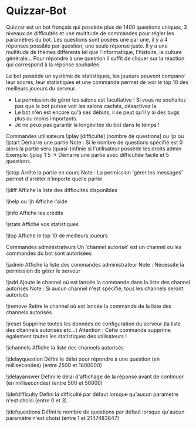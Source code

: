 # Quizzar-Bot

Quizzar est un bot français qui possède plus de 1400 questions uniques, 3 niveaux de difficultés et une multitude de commandes pour régler les paramètres du bot. Les questions sont posées une par une, il y a 4 réponses possible par question, une seule réponse juste. Il y a une multitude de thèmes différents tel que l'informatique, l'histoire, la culture générale... Pour répondre à une question il suffit de cliquer sur la réaction qui correspond à la réponse souhaitée.

Le bot possède un système de statistiques, les joueurs peuvent comparer leur scores, leur statistiques et une commande permet de voir le top 10 des meilleurs joueurs du serveur.

- La permission de gérer les salons est facultative ! Si vous ne souhaitez pas que le bot puisse voir les salons cachés, désactivez la.
- Le bot n'en est encore qu'à ses débuts, il se peut qu'il y ai des bugs plus ou moins importants.
- Je ne peux pas garantir la longévitée du bot dans le temps !

Commandes utilisateurs
!jplay [difficulté] [nombre de questions] ou !jp ou !jstart
Démarre une partie
Note : Si le nombre de questions spécifié est 0 alors la partie sera (quasi-)infinie si l'utilisateur possède les droits admin
Exemple: !jplay 1 5 -> Démarre une partie avec difficultée facile et 5 questions.

!jstop
Arrête la partie en cours
Note : La permission 'gérer les messages' permet d'arrêter n'importe quelle partie

!jdiff
Affiche la liste des difficultés disponibles

!jhelp ou !jh
Affiche l'aide

!jinfo
Affiche les crédits

!jstats
Affiche vos statistiques

!jtop
Affiche le top 10 de meilleurs joueurs

Commandes administrateurs
Un 'channel autorisé' est un channel ou les commandes du bot sont autorisées

!jadmin
Affiche la liste des commandes administrateur
Note : Nécessite la permission de gérer le serveur

!jadd
Ajoute le channel où est lancée la commande dans la liste des channel autorisés
Note : Si aucun channel n'est spécifié, tous les channels seront autorisés

!jremove
Retire le channel où est lancée la commande de la liste des channels autorisés

!jreset
Supprime toutes les données de configuration du serveur (la liste des channels autorisés etc...)
Attention : Cette commande supprime également toutes les statistiques des utilisateurs !

!jchannels
Affiche la liste des channels autorisés

!jdelayquestion
Défini le délai pour répondre à une question (en millisecondes) (entre 2500 et 1800000)

!jdelayanswer
Défini le délai d'affichage de la réponse avant de continuer (en millisecondes) (entre 500 et 50000)

!jdefdifficulty
Défini la difficulté par défaut lorsque qu'aucun paramètre n'est choisi (entre 0 et 3)

!jdefquestions
Défini le nombre de questions par défaut lorsque qu'aucun paramètre n'est choisi (entre 1 et 2147483647)
